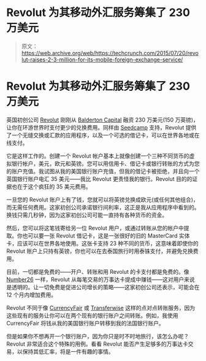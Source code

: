 # Revolut 为其移动外汇服务筹集了 230 万美元

> 原文：<https://web.archive.org/web/https://techcrunch.com/2015/07/20/revolut-raises-2-3-million-for-its-mobile-foreign-exchange-service/>

# Revolut 为其移动外汇服务筹集了 230 万美元

英国初创公司 [Revolut](https://web.archive.org/web/20230321185642/https://revolut.com/) 刚刚从 [Balderton Capital](https://web.archive.org/web/20230321185642/https://www.crunchbase.com/organization/balderton-capital) 融资 230 万美元(150 万英镑)，让你在环游世界时支付更少的兑换费用。同样由 [Seedcamp](https://web.archive.org/web/20230321185642/http://seedcamp.com/) 支持，Revolut 提供了一个无缝交换或汇款的应用程序，以及一个可选的借记卡，可以在世界各地或在线支付。

它是这样工作的。创建一个 Revolut 帐户基本上就像创建一个三种不同货币的虚拟银行帐户，美元，欧元和英镑。您可以用信用卡、借记卡或银行转账的方式为您的账户充值。我试图从我的美国银行账户充值，但我的借记卡被拒绝，并且向一个英国银行账户电汇 35 美元——我比 Revolut 更责怪我的银行。Revolut 目的的证据也在于这个疯狂的 35 美元费用。

一旦您的 Revolut 账户上有了钱，您就可以将英镑兑换成欧元(或任何其他组合)，而无需任何费用。这家初创公司承诺银行间利率，这正是我从应用程序中看到的。换钱只需几秒钟，因为这家初创公司可能一直持有各种货币的资金。

然后，您可以将这笔钱寄给另一位 Revolut 用户，或通过转账从您的帐户中提取。你也可以要一张 Revolut 借记卡，这是一张很好的旧的 MasterCard 实体卡，应该可以在世界各地使用。这张卡支持 23 种不同的货币，这意味着即使你的 Revolut 账户上只持有英镑，你也可以在去泰国旅行时用泰铢支付，并避免兑换费用。

目前，一切都是免费的——开户、转账和用 Revolut 的卡支付都是免费的。像 [Number26](https://web.archive.org/web/20230321185642/https://techcrunch.com/2015/04/16/number26-grabs-10-6-million-to-bring-its-bank-of-the-future-to-everyone/) 一样，Revolut 从每笔交易的万事达卡提成中赚钱——这对用户来说是透明的。让一切免费是促进公司增长的策略——这家初创公司还表示，可能会在 12 个月内增加费用。

Revolut 不同于像 [CurrencyFair](https://web.archive.org/web/20230321185642/http://currencyfair.com/) 或 [Transferwise](https://web.archive.org/web/20230321185642/https://transferwise.com/) 这样的点对点转账服务，因为这些现有的服务让你可以在两个现有的银行账户之间转账。例如，我使用 CurrencyFair 将钱从我的美国银行账户转移到我的法国银行账户。

但是如果你不想再开一个银行账户，因为你只是时不时地旅行，该怎么办呢？Revolut 非常适合这个特殊的用例。看看 Revolut 能否产生足够多的万事达卡交易，以保持其低汇率，将是一件有趣的事情。